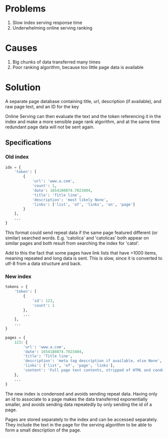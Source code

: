 # Problems
1. Slow index serving response time
2. Underwhelming online serving ranking

# Causes
1. Big chunks of data transferred many times
2. Poor ranking algorithm, because too little page data is available

# Solution
A separate page database containing title, url, description (if available), and raw page text, and an ID for the key

Online Serving can then evaluate the text and the token referencing it in the index and make a more sensible page rank algorithm, and at the same time redundant page data will not be sent again.

## Specifications

### Old index

```python
idx = {
    'token': [
        {
            'url': 'www.a.com',
            'count': 1,
            'date': 1654180874.7023404,
            'title': 'Title line',
            'description': 'most likely None',
            'links': ['list', 'of', 'links', 'on', 'page']
        }
    ],
    ...
}
```

This format could send repeat data if the same page featured different (or similar) searched words. E.g. 'catolica' and 'catolicas' both appear on similar pages and both result from searching the index for 'catol'.

Add to this the fact that some pages have link lists that have >1000 items, meaning repeated and long data is sent. This is slow, since it is converted to utf-8 from a data structure and back.

### New index
```python
tokens = {
    'token': [
        {
            'id': 123,
            'count': 1
        },
        ...
    ],
    ...
}

pages = {
    123: {
        'url': 'www.a.com',
        'date': 1654180874.7023404,
        'title': 'Title line',
        'description': 'meta tag description if available, else None',
        'links': ['list', 'of', 'page', 'links'],
        'content': 'Full page text contents, stripped of HTML and condensed into a string for ranking and description searching'
    },
    ...
}
```
The new index is condensed and avoids sending repeat data. Having only an id to associate to a page makes the data transferred exponentially smaller, and avoids sending data repeatedly by only sending the id of a page.

Pages are stored separately to the index and can be accessed separately. They include the text in the page for the serving algorithm to be able to form a small description of the page.